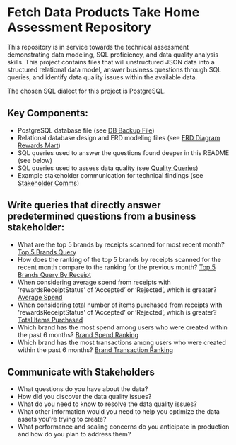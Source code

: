 # Fetch Data Products Take Home Assessment Repository
This repository is in service towards the technical assessment demonstrating data modeling, SQL proficiency, and data quality analysis skills. 
This project contains files that will unstructured JSON data into a structured relational data model, answer business questions through SQL queries, 
and identify data quality issues within the available data.

The chosen SQL dialect for this project is PostgreSQL.

## Key Components:
* PostgreSQL database file (see [DB Backup File](01_postgres_file/fetch_rewards_db_full.sql.gz))
* Relational database design and ERD modeling files (see [ERD Diagram Rewards Mart](03_erd_diagrams/Fetch_ERD.pdf.png))
* SQL queries used to answer the questions found deeper in this README (see below)
* SQL queries used to assess data quality (see [Quality Queries](04_data_quality/quality.md))
* Example stakeholder communication for technical findings (see [Stakeholder Comms](05_stakeholder_responses/stakeholder.md))

## Write queries that directly answer predetermined questions from a business stakeholder:
* What are the top 5 brands by receipts scanned for most recent month? [Top 5 Brands Query](./06_queries/06_queries/00_top_5_by_receipts.md)
* How does the ranking of the top 5 brands by receipts scanned for the recent month compare to the ranking for the previous month? [Top 5 Brands Query By Receipt](./06_queries/01_top_5_brand_rank.md)
* When considering average spend from receipts with 'rewardsReceiptStatus’ of ‘Accepted’ or ‘Rejected’, which is greater? [Average Spend](./06_queries/02_average_spend.md)
* When considering total number of items purchased from receipts with 'rewardsReceiptStatus’ of ‘Accepted’ or ‘Rejected’, which is greater? [Total Items Purchased](./06_queries/03_total_items_purchased.md)
* Which brand has the most spend among users who were created within the past 6 months? [Brand Spend Ranking](./06_queries/04_brand_by_spend.md)
* Which brand has the most transactions among users who were created within the past 6 months? [Brand Transaction Ranking](./06_queries/05_top_brand_by_transaction.md)
  
## Communicate with Stakeholders
* What questions do you have about the data?
* How did you discover the data quality issues?
* What do you need to know to resolve the data quality issues?
* What other information would you need to help you optimize the data assets you're trying to create?
* What performance and scaling concerns do you anticipate in production and how do you plan to address them?
